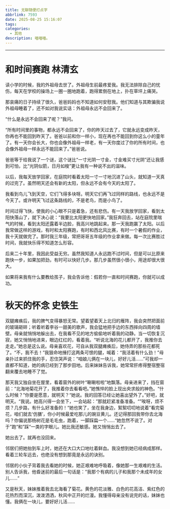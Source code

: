 ```yaml
---
title: 无聊随便打点字
abbrlink: 7593
date: 2025-08-25 15:16:07
tags:
categories:
  - 其他
description: 喵喵喵。
---
```


---

# 和时间赛跑 林清玄

读小学的时候，我的外祖母去世了。外祖母生前最疼爱我。我无法排除自己的忧伤，每天在学校的操场上一圈一圈地跑着，跑得累倒在地上，扑在草坪上痛哭。

那哀痛的日子持续了很久，爸爸妈妈也不知道如何安慰我。他们知道与其欺骗我说外祖母睡着了，还不如对我说实话：外祖母永远不会回来了。

“什么是永远不会回来了呢？”我问。

“所有时间里的事物，都永远不会回来了，你的昨天过去了，它就永远变成昨天，你再也不能回到昨天了。爸爸以前和你一样小，现在再也不能回到你这么小的童年了。有一天你会长大，你也会像外祖母一样老，有一天你度过了你的所有时间，也会像外祖母一样永远不能回来了。”爸爸说。

爸爸等于给我说了一个谜，这个谜比“一寸光阴一寸金，寸金难买寸光阴”还让我感到可怕，比“光阴似箭，日月如梭”更让我有一种说不出的滋味。

以后，我每天放学回家，在庭院时看着太阳一寸一寸地沉进了山头，就知道一天真的过完了。虽然明天还会有新的太阳，但永远不会有今天的太阳了。

我看到鸟儿飞到天空，它们飞得多块呀。明天它们再飞过同样的路线，也永远不是今天了。或许明天飞过这条路线的，不是老鸟，而是小鸟了。

时间过得飞快，使我的小心眼不只是着急，还有悲伤。有一天我放学回家，看到太阳快落山了，就下决心说：“我要比太阳更快地回家。”我狂奔回去，站在庭院里喘气的时候，看到太阳还露着半边脸，我高兴地跳起来。那一天我跑赢了太阳。以后我常做这样的游戏，有时和太阳赛跑，有时和西北风比赛，有时一个暑假的作业，我十天就做完了。那时我三年级，常把哥哥五年级的作业拿来做。每一次比赛胜过时间，我就快乐得不知道怎么形容。

后来二十年里，我因此受益无穷。虽然我知道人永远跑不过时间，但是可以比原来跑快一步，如果加把劲，有时可以快好几步。那几步虽然很小很小，用途却很大很大。

如果将来我有什么要教给孩子，我会告诉他：假若你一直和时间赛跑，你就可以成功。

# 秋天的怀念 史铁生

双腿瘫痪后，我的脾气变得暴怒无常。望着望着天上北归的雁阵，我会突然把面前的玻璃砸碎；听着听着李谷一甜美的歌声，我会猛地把手边的东西摔向四周的墙壁。母亲就悄悄地躲出去，在我看不见的地方偷偷地听着我的动静。当一切恢复沉寂，她又悄悄地进来，眼边红红的，看着我。“听说北海的花儿都开了，我推你去走走。”她总是这么说。母亲喜欢花，可自从我双腿瘫痪后，她侍弄的那些花都死了。“不，我不去！”我狠命地捶打这两条可恨的腿，喊着：“我活着有什么劲！”母亲扑过来抓住我的手，忍住哭声说：“咱娘儿俩在一块儿，好好儿活……”可我却一直都不知道，她的病已经到了那步田地。后来妹妹告诉我，她常常肝疼得整宿整宿翻来覆去地睡不了觉。

那天我又独自坐在屋里，看着窗外的树叶“唰唰啦啦”地飘落。母亲进来了，挡在窗前：“北海地菊花开了，我推着你去看看吧。”她憔悴的脸上现出央求般的神色。“什么时候？”你要是愿意，就明天？“她说。我的回答已经让她喜出望外了。”好吧，就明天。“我说。她高兴得一会坐下，一会站起：”那就赶紧准备准备。“”唉呀，烦不烦？几步路，有什么好准备的！“她也笑了，坐在我身边，絮絮叨叨地说着”看完菊花，咱们就去‘仿膳’，你小时候最爱吃那儿的豌豆黄儿。还记得那回我带你去北海吗？你偏说那杨树花是毛毛虫，跑着，一脚踩扁一个……“她忽然不说了。对于”跑“和”踩“一类的字眼儿。她比我还敏感。她又悄悄出去了。

她出去了。就再也没回来。

邻居们把她抬到车上时，她还在大口大口地吐着鲜血。我没想到她已经病成那样。看着三轮车远去，也绝没有想到那竟是永远的诀别。

邻居的小伙子背着我去看她的时候，她正艰难地呼吸着，像她那一生艰难的生活。别人告诉我，他昏迷前的最后一句话是：”我那个有病的儿子和我那个未成年的女儿……“

又是秋天，妹妹推着我去北海看了菊花。黄色的花淡雅、白色的花高洁、紫红色的花热烈而深沉，泼泼洒洒，秋风中正开的烂漫。我懂得母亲没有说完的话，妹妹也懂。我俩在一块儿，要好好儿活……